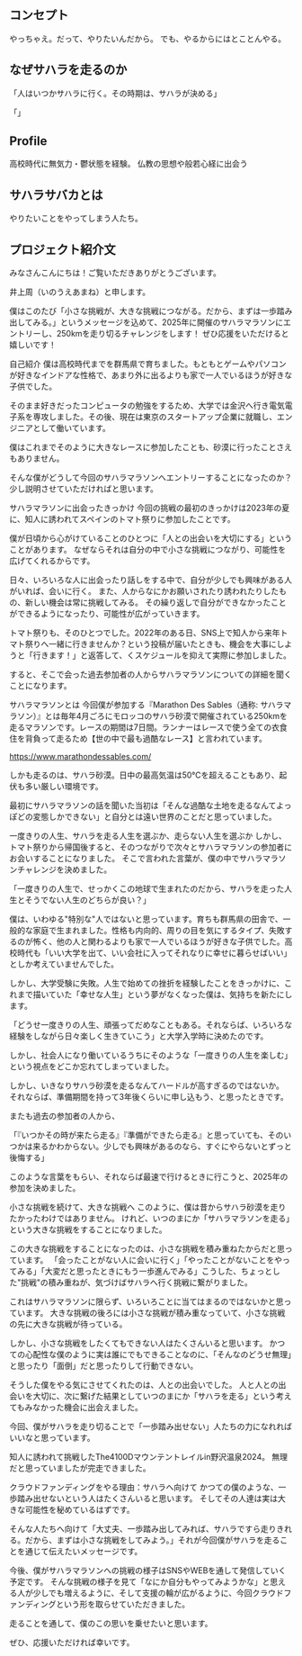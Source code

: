## コンセプト

やっちゃえ。だって、やりたいんだから。
でも、やるからにはとことんやる。

## なぜサハラを走るのか


「人はいつかサハラに行く。その時期は、サハラが決める」

「」



## Profile

高校時代に無気力・鬱状態を経験。
仏教の思想や般若心経に出会う


## サハラサバカとは

やりたいことをやってしまう人たち。



## プロジェクト紹介文
みなさんこんにちは！ご覧いただきありがとうございます。

井上周（いのうえあまね）と申します。



僕はこのたび「小さな挑戦が、大きな挑戦につながる。だから、まずは一歩踏み出してみる。」というメッセージを込めて、2025年に開催のサハラマラソンにエントリーし、250kmを走り切るチャレンジをします！
ぜひ応援をいただけると嬉しいです！

自己紹介
僕は高校時代までを群馬県で育ちました。もともとゲームやパソコンが好きなインドアな性格で、あまり外に出るよりも家で一人でいるほうが好きな子供でした。

そのまま好きだったコンピュータの勉強をするため、大学では金沢へ行き電気電子系を専攻しました。その後、現在は東京のスタートアップ企業に就職し、エンジニアとして働いています。

僕はこれまでそのように大きなレースに参加したことも、砂漠に行ったことさえもありません。

そんな僕がどうして今回のサハラマラソンへエントリーすることになったのか？
少し説明させていただければと思います。

サハラマラソンに出会ったきっかけ
今回の挑戦の最初のきっかけは2023年の夏に、知人に誘われてスペインのトマト祭りに参加したことです。



僕が日頃から心がけていることのひとつに「人との出会いを大切にする」ということがあります。
なぜならそれは自分の中で小さな挑戦につながり、可能性を広げてくれるからです。

日々、いろいろな人に出会ったり話しをする中で、自分が少しでも興味がある人がいれば、会いに行く。
また、人からなにかお願いされたり誘われたりしたもの、新しい機会は常に挑戦してみる。
その繰り返しで自分ができなかったことができるようになったり、可能性が広がっていきます。

トマト祭りも、そのひとつでした。2022年のある日、SNS上で知人から来年トマト祭りへ一緒に行きませんか？という投稿が届いたときも、機会を大事にしようと「行きます！」と返答して、くスケジュールを抑えて実際に参加しました。

すると、そこで会った過去参加者の人からサハラマラソンについての詳細を聞くことになります。

サハラマラソンとは
今回僕が参加する『Marathon Des Sables（通称: サハラマラソン）』とは毎年4月ごろにモロッコのサハラ砂漠で開催されている250kmを走るマラソンです。レースの期間は7日間。ランナーはレースで使う全ての衣食住を背負って走るため【世の中で最も過酷なレース】と言われています。


https://www.marathondessables.com/

しかも走るのは、サハラ砂漠。日中の最高気温は50℃を超えることもあり、起伏も多い厳しい環境です。

最初にサハラマラソンの話を聞いた当初は「そんな過酷な土地を走るなんてよっぽどの変態しかできない」と自分とは遠い世界のことだと思っていました。

一度きりの人生、サハラを走る人生を選ぶか、走らない人生を選ぶか
しかし、トマト祭りから帰国後すると、そのつながりで次々とサハラマラソンの参加者にお会いすることになりました。
そこで言われた言葉が、僕の中でサハラマラソンチャレンジを決めました。

「一度きりの人生で、せっかくこの地球で生まれたのだから、サハラを走った人生とそうでない人生のどちらが良い？」

僕は、いわゆる"特別な"人ではないと思っています。育ちも群馬県の田舎で、一般的な家庭で生まれました。性格も内向的、周りの目を気にするタイプ、失敗するのが怖く、他の人と関わるよりも家で一人でいるほうが好きな子供でした。高校時代も「いい大学を出て、いい会社に入ってそれなりに幸せに暮らせばいい」としか考えていませんでした。

しかし、大学受験に失敗。人生で始めての挫折を経験したことをきっかけに、これまで描いていた「幸せな人生」という夢がなくなった僕は、気持ちを新たにします。

「どうせ一度きりの人生、頑張ってだめなこともある。それならば、いろいろな経験をしながら日々楽しく生きていこう」と大学入学時に決めたのです。

しかし、社会人になり働いているうちにそのような「一度きりの人生を楽しむ」という視点をどこか忘れてしまっていました。

しかし、いきなりサハラ砂漠を走るなんてハードルが高すぎるのではないか。
それならば、準備期間を持って3年後くらいに申し込もう、と思ったときです。

またも過去の参加者の人から、

「『いつかその時が来たら走る』『準備ができたら走る』と思っていても、そのいつかは来るかわからない。少しでも興味があるのなら、すぐにやらないとずっと後悔する」

このような言葉をもらい、それならば最速で行けるときに行こうと、2025年の参加を決めました。

小さな挑戦を続けて、大きな挑戦へ
このように、僕は昔からサハラ砂漠を走りたかったわけではありません。
けれど、いつのまにか「サハラマラソンを走る」という大きな挑戦をすることになりました。

この大きな挑戦をすることになったのは、小さな挑戦を積み重ねたからだと思っています。
「会ったことがない人に会いに行く」「やったことがないことをやってみる」「大変だと思ったときにもう一歩進んでみる」こうした、ちょっとした"挑戦"の積み重ねが、気づけばサハラへ行く挑戦に繋がりました。

これはサハラマラソンに限らず、いろいろことに当てはまるのではないかと思っています。
大きな挑戦の後ろには小さな挑戦が積み重なっていて、小さな挑戦の先に大きな挑戦が待っている。

しかし、小さな挑戦をしたくてもできない人はたくさんいると思います。
かつての心配性な僕のように実は誰にでもできることなのに、「そんなのどうせ無理」と思ったり「面倒」だと思ったりして行動できない。

そうした僕をやる気にさせてくれたのは、人との出会いでした。
人と人との出会いを大切に、次に繋げた結果としていつのまにか「サハラを走る」という考えてもみなかった機会に出会えました。

今回、僕がサハラを走り切ることで「一歩踏み出せない」人たちの力になれればいいなと思っています。


知人に誘われて挑戦したThe4100Dマウンテントレイルin野沢温泉2024。
無理だと思っていましたが完走できました。



クラウドファンディングをやる理由：サハラへ向けて
かつての僕のような、一歩踏み出せないという人はたくさんいると思います。
そしてその人達は実は大きな可能性を秘めているはずです。

そんな人たちへ向けて「大丈夫、一歩踏み出してみれば、サハラですら走りきれる。だから、まずは小さな挑戦をしてみよう。」それが今回僕がサハラを走ることを通じて伝えたいメッセージです。

今後、僕がサハラマラソンへの挑戦の様子はSNSやWEBを通して発信していく予定です。
そんな挑戦の様子を見て「なにか自分もやってみようかな」と思える人が少しでも増えるように、そして支援の輪が広がるように、今回クラウドファンディングという形を取らせていただきました。

走ることを通して、僕のこの思いを乗せたいと思います。

ぜひ、応援いただければ幸いです。
